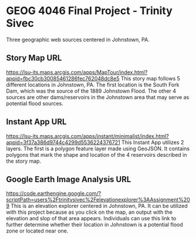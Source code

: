 # GEOG 4046 Final Project - Trinity Sivec
Three geographic web sources centered in Johnstown, PA.

## Story Map URL
https://lsu-its.maps.arcgis.com/apps/MapTour/index.html?appid=fbc30cb30085461286fec762048dc8e5
This story map follows 5 different locations in Johnstown, PA. The first location is the South Fork Dam, which was the source of the 1889 Johnstown Flood. The other 4 sources are other dams/reservoirs in the Johnstown area that may serve as potential flood sources.

## Instant App URL
https://lsu-its.maps.arcgis.com/apps/instant/minimalist/index.html?appid=3f37a386d9744c4299d5536224376721
This Instant App utilizes 2 layers. The first is a polygon feature layer made using GeoJSON. It contains polygons that mark the shape and location of the 4 reservoirs described in the story map.

## Google Earth Image Analysis URL
https://code.earthengine.google.com/?scriptPath=users%2Ftrinitysivec%2Felevationexplorer%3AAssignment%209
This is an elevation explorer centered in Johnstown, PA. It can be utilized with this project because as you click on the map, an output with the elevation and slop of that area appears. Individuals can use this link to further determine whether their location in Johnstown is a potential flood zone or located near one.
